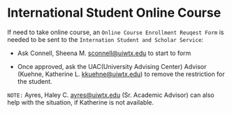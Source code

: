 # International Student Online Course

If need to take online course, an ```Online Course Enrollment Reuqest Form``` is needed to be sent to the ```Internation Student and Scholar Service```:

* Ask Connell, Sheena M. <sconnell@uiwtx.edu> to start to form

* Once approved, ask the UAC(University Advising Center) Advisor (Kuehne, Katherine L. <kkuehne@uiwtx.edu>) to remove the restriction for the student.

```NOTE:```
Ayres, Haley C. <ayres@uiwtx.edu> (Sr. Academic Advisor) can also help with the situation, if Katherine is not available.

